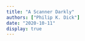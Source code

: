 ```yaml
---
title: "A Scanner Darkly"
authors: ["Philip K. Dick"]
date: "2020-10-11"
display: true
---
```


<!-- Your comments or review here -->

